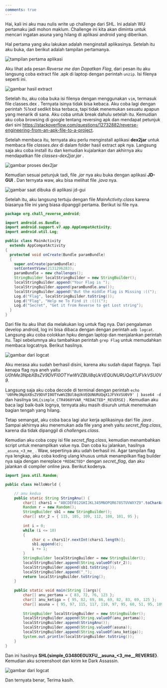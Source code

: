 ```yaml
---
comments: true
---
```

Hai, kali ini aku mau nulis write up challenge dari SHL. Ini adalah WU pertamaku jadi mohon maklum.
Challenge ini kita akan diminta untuk mencari ingatan asuna yang hilang di aplikasi android yang diberikan.

Hal pertama yang aku lakukan adalah menginstall aplikasinya. Setelah itu aku buka, dan berikut adalah tampilan pertamanya.

![tampilan pertama aplikasi](/assets/images/photo_2018-11-12_23-24-01.jpg)

Aku lihat ada pesan *Reverse me dan Dapatkan Flag*, dari pesan itu aku langsung coba extract file .apk di laptop dengan perintah `unzip`. Isi filenya seperti ini.

![gambar hasil extract](/assets/images/photo_2018-11-12_23-26-22.jpg)

Setelah itu, aku coba buka isi filenya dengan menggunakan `vim`, termasuk file classes.dex . Ternyata isinya tidak bisa kebaca. Aku coba lagi dengan perintah _%!xxd_ sedikit bisa terbaca, tapi tidak menemukan sesuatu apapun yang menarik di sana. Aku coba untuk break dahulu setelah itu. Kemudian aku coba browsing di google tentang reversing apk dan mendapat petunjuk dari sini <https://stackoverflow.com/questions/12732882/reverse-engineering-from-an-apk-file-to-a-project>.

Setelah membaca itu, ternyata aku perlu menginstall aplikasi **dex2jar** untuk membaca file _classes.dex_ di dalam folder hasil extract apk nya. Langsung saja aku coba install itu dan kemudian kujalankan dan akhirnya aku mendapatkan file _classes-dex2jar.jar_ .

![gambar proses dex2jar](/assets/images/photo_2018-11-13_05-12-31.jpg)

Kemudian sesuai petunjuk tadi, file *.jar* nya aku buka dengan aplikasi **JD-GUI** . Dan ternyata waw, aku bisa melihat file *.java* nya. 

![gambar saat dibuka di aplikasi jd-gui](/assets/images/2018-11-12-234748_1366x768_scrot.png)

Setelah itu, aku langsung tertuju dengan file _MainActivity.class_ karena biasanya file ini yang biasa dipanggil pertama. Berikut isi file nya.

```java
package org.chall_reverse_android;

import android.os.Bundle;
import android.support.v7.app.AppCompatActivity;
import android.util.Log;

public class MainActivity
  extends AppCompatActivity
{
  protected void onCreate(Bundle paramBundle)
  {
    super.onCreate(paramBundle);
    setContentView(2131296283);
    paramBundle = new challenges();
    StringBuilder localStringBuilder = new StringBuilder();
    localStringBuilder.append("Your Flag is ");
    localStringBuilder.append(paramBundle.anu());
    localStringBuilder.append("But the middle Flag is Missing :((");
    Log.d("Flag", localStringBuilder.toString());
    Log.d("Flag", "Help me To Find it :((((");
    Log.d("Secret", "Get it from Reverse to get Lost string");
  }
}
```

Dari file itu aku lihat dia melakukan log untuk flag nya. Dari pengalaman develop android, log ini bisa dibaca dengan dengan perintah `adb logcat`. Langsung aku coba colokkan hpku dengan laptop dan menjalankan perintah itu. Tapi sebelumnya aku tambahkan perintah `grep Flag` untuk memudahkan membaca logcatnya. Berikut hasilnya.

![gambar dari logcat](/assets/images/2018-11-12-235658_1366x768_scrot.png)

Aku merasa aku sudah berhasil disini, karena aku sudah dapat flagnya. Tapi kenapa flag nya aneh yaitu _U0hMe3NpbXBsZV9DVFI0OTYwWVZBUl8qUkVEQUNURUQqX1JFVkVSU0V9_. 

Langsung saja aku coba decode di terminal dengan perintah `echo 'U0hMe3NpbXBsZV9DVFI0OTYwWVZBUl8qUkVEQUNURUQqX1JFVkVSU0V9' | base64 -d` dan hasilnya `SHL{simple_CTR4960YVAR_*REDACTED*_REVERSE}` . Kemudian aku baca lagi baik-baik lognya, ternyata aku masih disuruh untuk menemukan bagian tengah yang hilang.

Tetap semangat, aku coba baca lagi alur kerja aplikasinya dari file *.java* . Sampai akhirnya aku menemukan ada file yang aneh yaitu _secret_flag.class_, karena dia tidak dipanggil di _challenges.class_.

Kemudian aku coba copy isi file _secret_flag.class_, kemudian menambahkan script untuk menampilkan value nya. Dan coba ku jalankan, hasilnya `_asuna_<3_me_` . Waw, sepertinya aku udah berhasil ini. Agar tampilan flag nya lengkap, aku coba koding ulang khusus untuk menampilkan flag builder nya saja dengan mereplace `*REDACTED*` dengan _secret_flag_, dan aku jalankan di compiler online java. Berikut kodenya.

```java
import java.util.Random;

public class HelloWorld {

	// anu kedua
	public static String StringAnu() {
		char[] chars1 = "ABCDEF012GHIJKL345MNOPQR678STUVWXYZ9".toCharArray();
		Random r = new Random();
		StringBuilder sb1 = new StringBuilder();
		char[] str_2 = { 115, 105, 109, 112, 108, 101, 95 };
				
		int i = 0;
		while (i <= 10)
		{
			char c = chars1[r.nextInt(chars1.length)];
			sb1.append(c);
			i += 1;
		}
		StringBuilder localStringBuilder = new StringBuilder();
		localStringBuilder.append(String.valueOf(str_2));
		localStringBuilder.append(sb1.toString());
		localStringBuilder.append("_");
		return localStringBuilder.toString();
	}
				
	public static void main(String []args){
		char[] anu_pertama = { 83, 72, 76, 123 };
		char[] anu_ketiga = { 95, 82, 69, 86, 69, 82, 83, 69, 125 };
		char[] asuna = { 95, 97, 115, 117, 110, 97, 95, 60, 51, 95, 109, 101, 95 };
						
		StringBuilder localStringBuilder = new StringBuilder();
		localStringBuilder.append(String.valueOf(anu_pertama));
		localStringBuilder.append(StringAnu());
		localStringBuilder.append(String.valueOf(asuna));
		localStringBuilder.append(String.valueOf(anu_ketiga));
		System.out.println(localStringBuilder.toString());
	}
}
```
Dan ini hasilnya **SHL{simple_G3480E0UXFU__asuna_<3_me__REVERSE}**. Kemudian aku screenshoot dan kirim ke Dark Assassin.

![gambar dari logcat](/assets/images/2018-11-13-044009_1366x768_scrot.png)

Dan ternyata benar, Terima kasih.

